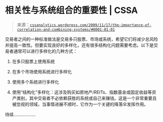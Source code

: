 <!--yml

类别：未分类

日期：2024-05-12 18:42:03

-->

# 相关性与系统组合的重要性 | CSSA

> 来源：[`cssanalytics.wordpress.com/2009/11/17/the-importance-of-correlation-and-combining-systems/#0001-01-01`](https://cssanalytics.wordpress.com/2009/11/17/the-importance-of-correlation-and-combining-systems/#0001-01-01)

交易者之间的一种标准做法是交易多只股票、市场或系统，希望它们将减少总风险并提高一致性。但要实现良好的多样化，还有很多结构化问题需要考虑。以下是交易者通常可以进行多样化的几种方式：

1) 在多只股票上使用系统

2) 在多个市场使用系统进行多样化

3) 使用多个系统进行多样化

4) 使用“结构化”多样化：这涉及购买如房地产/REITs、指数基金或固定收益等资产类别，其中交易者不必依赖获胜的系统或自己来赚钱。这是一个非常重要且被忽视的领域，当事情进展不顺时，它作为一个关键的降落伞发挥作用。

待续………………
